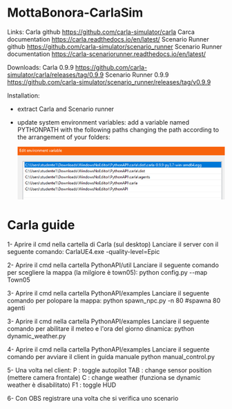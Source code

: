 # MottaBonora-CarlaSim

Links:
Carla github                    https://github.com/carla-simulator/carla
Carca documentation             https://carla.readthedocs.io/en/latest/
Scenario Runner github          https://github.com/carla-simulator/scenario_runner
Scenario Runner documentation   https://carla-scenariorunner.readthedocs.io/en/latest/

Downloads:
Carla 0.9.9                     https://github.com/carla-simulator/carla/releases/tag/0.9.9
Scenario Runner 0.9.9           https://github.com/carla-simulator/scenario_runner/releases/tag/v0.9.9

Installation:
- extract Carla and Scenario runner 
- update system environment variables:
       add a variable named PYTHONPATH with the following paths changing the path according 
       to the arrangement of your folders: 
       
     ![PYTHONPATH](https://github.com/mottajacopo/MottaBonora-CarlaSim/blob/main/PYTHONPATH.PNG)
     
     
     
# Carla guide

1- Aprire il cmd nella cartella di Carla (sul desktop)
	Lanciare il server con il seguente comando:
	CarlaUE4.exe -quality-level=Epic

2- Aprire il cmd nella cartella PythonAPI/util
	Lanciare il seguente comando per scegliere la mappa (la milgiore è town05):
	python config.py --map Town05

3- Aprire il cmd nella cartella PythonAPI/examples
	Lanciare il seguente comando per polopare la mappa:
	python spawn_npc.py -n 80    #spawna 80 agenti

3- Aprire il cmd nella cartella PythonAPI/examples
	Lanciare il seguente comando per abilitare il meteo e l'ora del giorno dinamica:
	python dynamic_weather.py

4- Aprire il cmd nella cartella PythonAPI/examples
	Lanciare il seguente comando per avviare il client in guida manuale
	python manual_control.py

5- Una volta nel client:
	 P            : toggle autopilot
 	 TAB          : change sensor position (mettere camera frontale)
        C            : change weather (funziona se dynamic weather è disabilitato)
        F1           : toggle HUD

6- Con OBS registrare una volta che si verifica uno scenario
